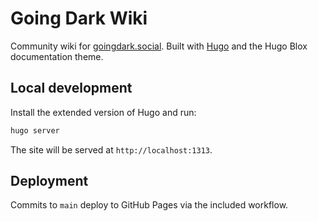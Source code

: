 # Going Dark Wiki

Community wiki for [goingdark.social](https://goingdark.social).
Built with [Hugo](https://gohugo.io) and the Hugo Blox documentation theme.

## Local development

Install the extended version of Hugo and run:

```bash
hugo server
```

The site will be served at `http://localhost:1313`.

## Deployment

Commits to `main` deploy to GitHub Pages via the included workflow.

